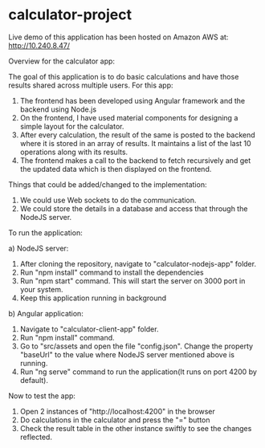 # calculator-project

Live demo of this application has been hosted on Amazon AWS at: http://10.240.8.47/

Overview for the calculator app:

The goal of this application is to do basic calculations and have those results shared across multiple users. For this app:

1. The frontend has been developed using Angular framework and the backend using Node.js
2. On the frontend, I have used material components for designing a simple layout for the calculator.
3. After every calculation, the result of the same is posted to the backend where it is stored in an array of results. It maintains a list of the last 10 operations along with its results.
4. The frontend makes a call to the backend to fetch recursively and get the updated data which is then displayed on the frontend.

Things that could be added/changed to the implementation:

1. We could use Web sockets to do the communication.
2. We could store the details in a database and access that through the NodeJS server.

To run the application:

a) NodeJS server:
  1. After cloning the repository, navigate to "calculator-nodejs-app" folder.
  2. Run "npm install" command to install the dependencies
  3. Run "npm start" command. This will start the server on 3000 port in your system.
  4. Keep this application running in background

b) Angular application:
  1. Navigate to "calculator-client-app" folder.
  2. Run "npm install" command.
  3. Go to "src/assets and open the file "config.json". Change the property "baseUrl" to the value where NodeJS server mentioned above is running.
  4. Run "ng serve" command to run the application(It runs on port 4200 by default).

Now to test the app:

  1. Open 2 instances of "http://localhost:4200" in the browser
  2. Do calculations in the calculator and press the "=" button
  3. Check the result table in the other instance swiftly to see the changes reflected.
